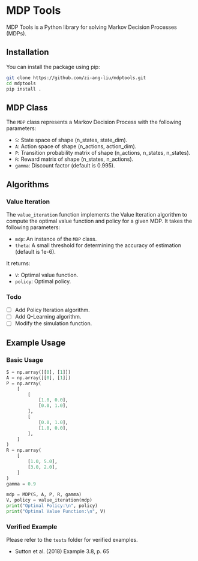 # MDP Tools

MDP Tools is a Python library for solving Markov Decision Processes (MDPs). 


## Installation

You can install the package using pip:

```bash
git clone https://github.com/zi-ang-liu/mdptools.git
cd mdptools
pip install .
```

## MDP Class

The `MDP` class represents a Markov Decision Process with the following parameters:

- `S`: State space of shape (n_states, state_dim).
- `A`: Action space of shape (n_actions, action_dim).
- `P`: Transition probability matrix of shape (n_actions, n_states, n_states).
- `R`: Reward matrix of shape (n_states, n_actions).
- `gamma`: Discount factor (default is 0.995).

## Algorithms

### Value Iteration 

The `value_iteration` function implements the Value Iteration algorithm to compute the optimal value function and policy for a given MDP. It takes the following parameters:
- `mdp`: An instance of the `MDP` class.
- `theta`: A small threshold for determining the accuracy of estimation (default is 1e-6).

It returns:
- `V`: Optimal value function.
- `policy`: Optimal policy.

### Todo

- [ ] Add Policy Iteration algorithm.
- [ ] Add Q-Learning algorithm.
- [ ] Modify the simulation function.

## Example Usage

### Basic Usage

```python
S = np.array([[0], [1]])
A = np.array([[0], [1]])
P = np.array(
    [
        [
            [1.0, 0.0],
            [0.0, 1.0],
        ],
        [
            [0.0, 1.0],
            [1.0, 0.0],
        ],
    ]
)
R = np.array(
    [
        [1.0, 5.0],
        [3.0, 2.0],
    ]
)
gamma = 0.9

mdp = MDP(S, A, P, R, gamma)
V, policy = value_iteration(mdp)
print("Optimal Policy:\n", policy)
print("Optimal Value Function:\n", V)
```


### Verified Example

Please refer to the `tests` folder for verified examples.

- Sutton et al. (2018) Example 3.8, p. 65